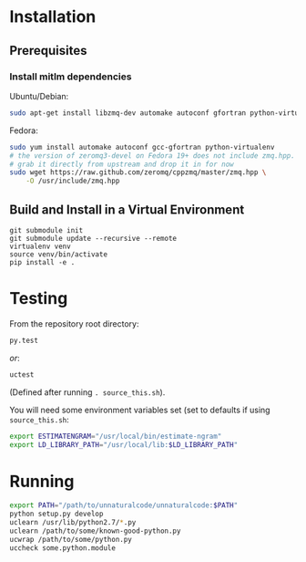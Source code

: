 # Installation

## Prerequisites

### Install mitlm dependencies

Ubuntu/Debian:

```bash
sudo apt-get install libzmq-dev automake autoconf gfortran python-virtualenv
```

Fedora:

```bash
sudo yum install automake autoconf gcc-gfortran python-virtualenv
# the version of zeromq3-devel on Fedora 19+ does not include zmq.hpp.
# grab it directly from upstream and drop it in for now
sudo wget https://raw.github.com/zeromq/cppzmq/master/zmq.hpp \
    -O /usr/include/zmq.hpp
```

## Build and Install in a Virtual Environment

```
git submodule init
git submodule update --recursive --remote
virtualenv venv
source venv/bin/activate
pip install -e .
```

# Testing

From the repository root directory:

```bash
py.test
```

_or_:

```bash
uctest
```

(Defined after running `. source_this.sh`).


You will need some environment variables set (set to defaults if using
`source_this.sh`:

```bash
export ESTIMATENGRAM="/usr/local/bin/estimate-ngram"
export LD_LIBRARY_PATH="/usr/local/lib:$LD_LIBRARY_PATH"
```

# Running

```bash
export PATH="/path/to/unnaturalcode/unnaturalcode:$PATH"
python setup.py develop
uclearn /usr/lib/python2.7/*.py
uclearn /path/to/some/known-good-python.py
ucwrap /path/to/some/python.py
uccheck some.python.module
```

